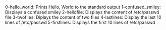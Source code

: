 0-hello_world: Prints Hello, World to the standard output
1-confused_smiley: Displays a confused smiley
2-hellofile: Displays the content of /etc/passwd file
3-twofiles: Diplays the content of two files
4-lastlines: Display the last 10 lines of /etc/passwd
5-firstlines: Displays the first 10 lines of /etc/passwd